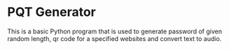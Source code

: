 
# PQT Generator

This is a basic Python program that is used to generate password of given random length, qr code for a specified websites and convert text to audio. 

